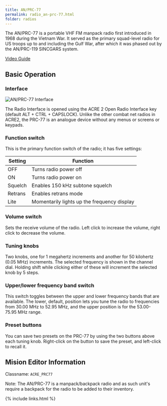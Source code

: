 ```yaml
---
title: AN/PRC-77
permalink: radio_an-prc-77.html
folder: radios
---
```


The AN/PRC-77 is a portable VHF FM manpack radio first introduced in 1968 during the Vietnam War. It served as the primary squad-level radio for US troops up to and including the Gulf War, after which it was phased out by the AN/PRC-119 SINCGARS system.

[Video Guide](https://www.youtube.com/watch?v=afHOS8-4_FQ)

## Basic Operation

### Interface

![AN/PRC-77 Interface](images/radios/an-prc-77_interface.png)

The Radio Interface is opened using the ACRE 2 Open Radio Interface key (default ALT + CTRL + CAPSLOCK). Unlike the other combat net radios in ACRE2, the PRC-77 is an analogue device without any menus or screens or keypads.

### Function switch

This is the primary function switch of the radio; it has five settings:

| Setting | Function |
| -------- | -------- |
| OFF   | Turns radio power off   |
| ON   | Turns radio power on   |
| Squelch | Enables 150 kHz subtone squelch   |
| Retrans | Enables retrans mode   |
| Lite | Momentarily lights up the frequency display   |

### Volume switch

Sets the receive volume of the radio. Left click to increase the volume, right click to decrease the volume.

### Tuning knobs

Two knobs, one for 1 megahertz increments and another for 50 kilohertz (0.05 MHz) increments. The selected frequency is shown in the channel dial. Holding shift while clicking either of these will increment the selected knob by 5 steps.

### Upper/lower frequency band switch

This switch toggles between the upper and lower frequency bands that are available. The lower, default, position lets you tune the radio to frequencies from 30.00 MHz to 52.95 MHz, and the upper position is for the  53.00-75.95 MHz range.

### Preset buttons

You can save two presets on the PRC-77 by using the two buttons above each tuning knob. Right-click on the button to save the preset, and left-click to recall it.

## Mision Editor Information

Classname: `ACRE_PRC77`

Note: The AN/PRC-77 is a manpack/backpack radio and as such unit's require a backpack for the radio to be added to their inventory.

{% include links.html %}
